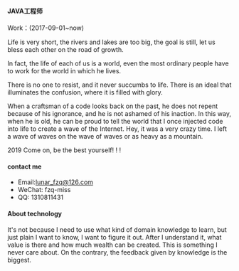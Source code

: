 #### JAVA工程师
Work：(2017-09-01~now)

Life is very short, the rivers and lakes are too big, the goal is still, let us bless each other on the road of growth.

In fact, the life of each of us is a world, even the most ordinary people have to work for the world in which he lives.

There is no one to resist, and it never succumbs to life. There is an ideal that illuminates the confusion, where it is filled with glory.

When a craftsman of a code looks back on the past, he does not repent because of his ignorance, and he is not ashamed of his inaction. In this way, when he is old, he can be proud to tell the world that I once injected code into life to create a wave of the Internet. Hey, it was a very crazy time. I left a wave of waves on the wave of waves or as heavy as a mountain.

2019 Come on, be the best yourself! ! !

#### contact me
- Email:lunar_fzq@126.com
- WeChat: fzq-miss 
- QQ: 1310811431
#### About technology
It's not because I need to use what kind of domain knowledge to learn, but just plain I want to know, I want to figure it out. After I understand it, what value is there and how much wealth can be created. This is something I never care about. On the contrary, the feedback given by knowledge is the biggest.
